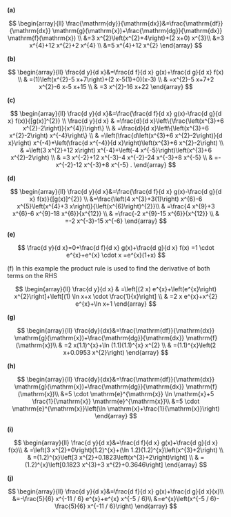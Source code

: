 **(a)**

$$
\begin{array}{ll}
\frac{\mathrm{dy}}{\mathrm{dx}}&=\frac{\mathrm{df}}{\mathrm{dx}} \mathrm{g}(\mathrm{x})+\frac{\mathrm{dg}}{\mathrm{dx}} \mathrm{f}(\mathrm{x}) \\
&=3 x^{2}\left(x^{2}+4\right)+(2 x+0) x^{3}\\
&=3 x^{4}+12 x^{2}+2 x^{4} \\
&=5 x^{4}+12 x^{2}
\end{array}
$$

**(b)**

$$
\begin{array}{ll}
\frac{d y}{d x}&=\frac{d f}{d x} g(x)+\frac{d g}{d x} f(x) \\
& =(1)\left(x^{2}-5 x+7\right)+(2 x-5(1)+0)(x-3) \\
& =x^{2}-5 x+7+2 x^{2}-6 x-5 x+15 \\
& =3 x^{2}-16 x+22
\end{array}
$$

**(c)**

$$
\begin{array}{ll}
\frac{d y}{d x}&=\frac{\frac{d f}{d x} g(x)-\frac{d g}{d x} f(x)}{[g(x)]^{2}} \\
\frac{d y}{d x} & =\frac{d}{d x}\left\{\frac{\left(x^{3}+6 x^{2}-2\right)}{x^{4}}\right\} \\
& =\frac{d}{d x}\left\{\left(x^{3}+6 x^{2}-2\right) x^{-4}\right\} \\
& =\left(\frac{d\left(x^{3}+6 x^{2}-2\right)}{d x}\right) x^{-4}+\left(\frac{d x^{-4}}{d x}\right)\left(x^{3}+6 x^{2}-2\right) \\
& =\left(3 x^{2}+12 x\right) x^{-4}+\left(-4 x^{-5}\right)\left(x^{3}+6 x^{2}-2\right) \\
& =3 x^{-2}+12 x^{-3}-4 x^{-2}-24 x^{-3}+8 x^{-5} \\
& =-x^{-2}-12 x^{-3}+8 x^{-5} .
\end{array}
$$

**(d)**

$$
\begin{array}{ll}
\frac{d y}{d x}&=\frac{\frac{d f}{d x} g(x)-\frac{d g}{d x} f(x)}{[g(x)]^{2}} \\
&=\frac{\left(4 x^{3}+3(1)\right) x^{6}-6 x^{5}\left(x^{4}+3 x\right)}{\left(x^{6}\right)^{2}}\\
& =\frac{4 x^{9}+3 x^{6}-6 x^{9}-18 x^{6}}{x^{12}} \\
& =\frac{-2 x^{9}-15 x^{6}}{x^{12}} \\
& =-2 x^{-3}-15 x^{-6}
\end{array}
$$

**(e)**

$$
\frac{d y}{d x}=0+\frac{d f}{d x} g(x)+\frac{d g}{d x} f(x)
=1 \cdot e^{x}+e^{x} \cdot x
=e^{x}(1+x)
$$


(f) In this example the product rule is used to find the derivative of both terms on the RHS

$$
\begin{array}{ll}
\frac{d y}{d x} & =\left[(2 x) e^{x}+\left(e^{x}\right) x^{2}\right]+\left[(1) \ln x+x \cdot \frac{1}{x}\right] \\
& =2 x e^{x}+x^{2} e^{x}+\ln x+1
\end{array}
$$

**(g)**

$$
\begin{array}{ll}
\frac{dy}{dx}&=\frac{\mathrm{df}}{\mathrm{dx}} \mathrm{g}(\mathrm{x})+\frac{\mathrm{dg}}{\mathrm{dx}} \mathrm{f}(\mathrm{x})\\
& =2 x(1.1)^{x}+\ln (1.1)(1.1)^{x} x^{2} \\
& =(1.1)^{x}\left(2 x+0.0953 x^{2}\right)
\end{array}
$$


**(h)**

$$
\begin{array}{ll}
\frac{dy}{dx}&=\frac{\mathrm{df}}{\mathrm{dx}} \mathrm{g}(\mathrm{x})+\frac{\mathrm{dg}}{\mathrm{dx}} \mathrm{f}(\mathrm{x})\\
&=5 \cdot \mathrm{e}^{\mathrm{x}} \ln \mathrm{x}+5 \frac{1}{\mathrm{x}} \mathrm{e}^{\mathrm{x}}\\
&=5 \cdot \mathrm{e}^{\mathrm{x}}\left(\ln \mathrm{x}+\frac{1}{\mathrm{x}}\right)
\end{array}
$$



**(i)**

$$
\begin{array}{ll}
\frac{d y}{d x}&=\frac{d f}{d x} g(x)+\frac{d g}{d x} f(x)\\
& =\left(3 x^{2}+0\right)(1.2)^{x}+(\ln 1.2)(1.2)^{x}\left(x^{3}+2\right) \\
& =(1.2)^{x}\left[3 x^{2}+0.1823\left(x^{3}+2\right)\right] \\
& =(1.2)^{x}\left[0.1823 x^{3}+3 x^{2}+0.3646\right]
\end{array}
$$

**(j)**

$$
\begin{array}{ll}
\frac{d y}{d x}&=\frac{d f}{d x} g(x)+\frac{d g}{d x}(x)\\
&=-\frac{5}{6} x^{-11 / 6} e^{x}+e^{x} x^{-5 / 6}\\
&=e^{x}\left(x^{-5 / 6}-\frac{5}{6} x^{-11 / 6}\right)
\end{array}
$$


